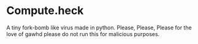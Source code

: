 # Compute.heck
A tiny fork-bomb like virus made in python. Please, Please, Please for the love of gawhd please do not run this for malicious purposes.
